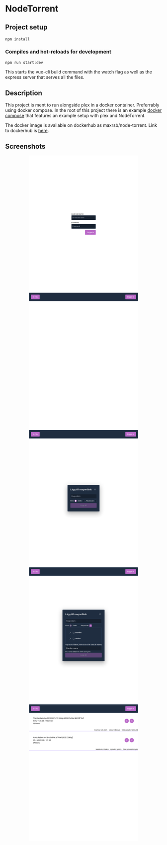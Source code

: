 # NodeTorrent

## Project setup

```
npm install
```

### Compiles and hot-reloads for development

```
npm run start:dev
```

This starts the vue-cli build command with the watch flag as well as the express server that serves all the files.

## Description

This project is ment to run alongside plex in a docker container. Preferrably using docker compose. In the root of this project there is an example [docker compose](docker-compose.yml) that features an example setup with plex and NodeTorrent.

The docker image is available on dockerhub as maxrsb/node-torrent. Link to dockerhub is [here](https://hub.docker.com/repository/docker/maxrsb/node-torrent).

## Screenshots

<p align="center">
<kbd><img src="gallery/login.png" width="350" /> </kbd>
<kbd><img src="gallery/home.png" width="350" /> </kbd>
<kbd><img src="gallery/add.png" width="350" /> </kbd>
<kbd><img src="gallery/add2.png" width="350" /> </kbd>
<kbd><img src="gallery/torrents.png" width="350" /> </kbd>
</p>
